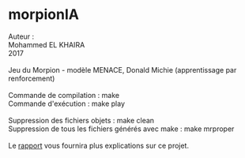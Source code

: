 # morpionIA

Auteur :<br />
Mohammed EL KHAIRA<br />
2017<br />
<br />
Jeu du Morpion - modèle MENACE, Donald Michie (apprentissage par renforcement)<br />
<br />
Commande de compilation : make<br />
Commande d'exécution : make play<br />
<br />
Suppression des fichiers objets : make clean<br />
Suppression de tous les fichiers générés avec make : make mrproper<br />
<br />
Le <a href="./rapport.pdf">rapport</a> vous fournira plus explications sur ce projet.

